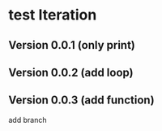 # test Iteration

## Version 0.0.1 (only print)

## Version 0.0.2 (add loop)

## Version 0.0.3 (add function)
add branch

